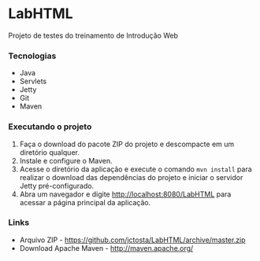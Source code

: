 LabHTML
=======

Projeto de testes do treinamento de Introdução Web

### Tecnologias

* Java
* Servlets
* Jetty
* Git
* Maven

### Executando o projeto

1. Faça o download do pacote ZIP do projeto e descompacte em um diretório qualquer.
2. Instale e configure o Maven.
3. Acesse o diretório da aplicação e execute o comando `mvn install` para realizar o download das dependências do projeto e iniciar o servidor Jetty pré-configurado.
4. Abra um navegador e digite <http://localhost:8080/LabHTML> para acessar a página principal da aplicação.

### Links

* Arquivo ZIP - <https://github.com/jctosta/LabHTML/archive/master.zip>
* Download Apache Maven - <http://maven.apache.org/>